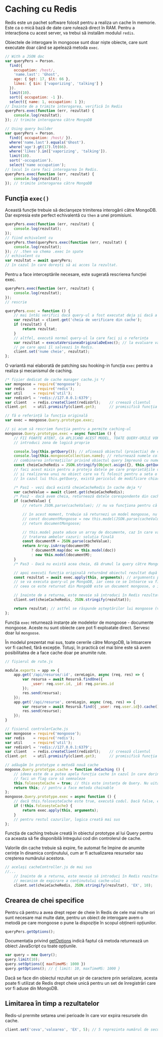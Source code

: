 # Caching cu Redis

Redis este un pachet software folosit pentru a realiza un cache în memorie. Este ca o mică bază de date care rulează direct în RAM. Pentru a interacționa cu acest server, va trebui să instalăm modulul `redis`.

Obiectele de interogare în mongoose sunt doar niște obiecte, care sunt executate doar când se apelează metoda `exec`.

```javascript
// With a JSON doc
var queryPers = Person.
  find({
    occupation: /host/,
    'name.last': 'Ghost',
    age: { $gt: 17, $lt: 66 },
    likes: { $in: ['vaporizing', 'talking'] }
  }).
  limit(10).
  sort({ occupation: -1 }).
  select({ name: 1, occupation: 1 });
// Înainte de a trimite interogarea, verifică în Redis
queryPers.exec(function (err, rezultat) {
    console.log(rezultat);
}); // trimite interogarea către MongoDB

// Using query builder
var queryPers = Person.
  find({ occupation: /host/ }).
  where('name.last').equals('Ghost').
  where('age').gt(17).lt(66).
  where('likes').in(['vaporizing', 'talking']).
  limit(10).
  sort('-occupation').
  select('name occupation');
// locul în care faci interogarea în Redis.
queryPers.exec(function (err, rezultat) {
    console.log(rezultat);
}); // trimite interogarea către MongoDB
```

## Funcția `exec()`

Această funcție trebuie să declanșeze trimiterea interogării către MongoDB. Dar expresia este perfect echivalentă cu `then` a unei promisiuni.

```javascript
queryPers.exec(function (err, rezultat) {
    console.log(rezultat);
});
// fiind echivalent cu
queryPers.then(queryPers.exec(function (err, rezultat) {
    console.log(rezultat);
}); // .then va chema .exec în spate
// echivalent cu
var rezultat = await queryPers;
// în cazul în care dorești să ai acces la rezultat.
```

Pentru a face interceptările necesare, este sugerată rescrierea funcției exec.

```javascript
queryPers.exec(function (err, rezultat) {
    console.log(rezultat);
});
// rescrie

queryPers.exec = function () {
    // mai întâi verifici dacă query-ul a fost executat deja și dacă a returnat rezultatul din cache
    var rezultat = client.get('cheia de verificare din cache');
    if (rezultat) {
        return rezultat;
    }
    // altfel, execută normal query-ul la care faci și o referința
    var rezultat = executaVersiuneaOriginalaDeExec(); // la evaluare va trimite query-ul către Mongo.
    // pe care apoi îl salveazi în Redis.
    client.set('nume cheie', rezultat);
};
```

O variantă mai elaborată de patching sau hooking-in funcția `exec` pentru a realiza și mecanismul de caching.

```javascript
/* fișier dedicat de cache manager cache.js */
var mongoose = require('mongoose');
var redis    = require('redis');
var util     = require('util');
var redisUrl = 'redis://127.0.0.1:6379';
var client   = redis.createClient(redisUrl);    // creează clientul
client.get   = util.promisify(client.get);      // promisifică funcția

// fă o referință la funcția originală
var exec = mongoose.Query.prototype.exec;

// și acum să rescriem funcția pentru a permite caching-ul
mongoose.Query.prototype.exec = async function () {
    // FII FOARTE ATENT, CA APLICAND ACEST MODEL, TOATE QUERY-URILE VOR FI CACHED!!!
    // introduci zona de logică proprie

    console.log(this.getQuery()); // afisează obiectul (proiectia) de căutare către MongoDB
    console.log(this.mongooseCollection.name); // returnează numele colecției în care se face căutarea
    // combinarea informațiilor privind obiectul query împreună cu numele colecției, oferă o cheie solidă pentru Redis.
    const cheieCacheRedis = JSON.stringify(Object.asign({}, this.getQuery(), {collection: this.mongooseCollection.name}));
    // faci acest mixin pentru a proteja datele pe care proprietățile originale le obțin
    // și realizarea unui nu obiect care va fi folosit pentru a seta o cheie în cache.
    // în cazul lui this.getQuery, există pericolul de modificare chiar a obiectului de query, ceea ce ar avea repercusiuni asupra interogării.

    /* Pas1 - vezi dacă există cheieCacheRedis în cache deja */
    var cacheValue = await client.get(cheieCacheRedis);
    /* Pas2 - dacă avem cheia, returnează datele corespondente din cache */
    if (cacheValue) {
        // return JSON.parse(cacheValue); // nu va funcționa pentru că nu este un obiect document mongoose

        // în acest moment, trebuie să returnezi un model mongoose, nu un obiect JavaScript
        // const documentMongoose = new this.model(JSON.parse(cacheValue)); // this.model este o referință către modelul pe care îl reprezintă acest query.
        // return documentMongoose;

        // this.model poate aduce un array de documente, caz în care va trebui să tratăm această eventualitate
        // tratarea ambelor cazuri: soluția finală
        const documentM = JSON.parse(cacheValue);
        return Array.isArray(documentM) 
            ? documentM.map(doc => this.model(doc))
            : new this.model(documentM);        
    }
    /* Pas3 - Dacă nu există acea cheie, dă drumul la query către MongoDB și stochează rezultatele în Redis */

    // apoi execuți funcția originală returnând obiectul rezultat după ce se va fi făcut query-ul la MonoDB
    const rezultat = await exec.apply(this, arguments); // argumnents pasate ca funcții
    // se va executa query-ul pe MongoDB, iar ceea ce se întoarce va fi asignat lui rezultat
    // ceea ce este returnat din MongoDB este un document mongoose, o instanță a modelului.

    // înainte de a returna, este nevoie să introduci în Redis rezultatul interogării MongoDB
    client.set(cheieCacheRedis, JSON.stringify(rezultat));

    return rezultat; // astfel se răspunde așteptărilor lui mongoose (vezi documentatia)
};
```

Funcția `exec` returnează instanțe ale modelelor de mongoose - documente mongoose. Aceste nu sunt obiecte care pot fi exploatate direct. Servesc doar lui `mongoose`.

În modelul prezentat mai sus, toate cererile către MongoDB, la întoarcere vor fi cached, fără excepție. Totuși, în practică cel mai bine este să avem posibilitatea de a face cache doar pe anumite rute.

```javascript
// fișierul de rute.js

module.exports = app => {
    app.get('/api/resurse/:id', cereLogin, async (req, res) => {
        var resursa = await Resursă.findOne({
            _user: req.user.id, _id: req.params.id
        });
        res.send(resursa);
    });
    app.get('/api/resurse', cereLogin, async (req, res) => {
        var resurse = await Resursă.find({ _user: req.user.id}).cache(); // indică clar preferința pentru caching!!!
        res.send(resurse);
    });
}

// fisierul controlerCache.js
var mongoose = require('mongoose');
var redis    = require('redis');
var util     = require('util');
var redisUrl = 'redis://127.0.0.1:6379';
var client   = redis.createClient(redisUrl);    // creează clientul
client.get   = util.promisify(client.get);      // promisifică funcția

// adăugăm în prototype o metodă nouă cache
mogoose.Query.prototype.cache = function deCaching () {
    // ideea este de a putea apela funcția cache în cazul în care dorin cachinul activat pe o rută imediat după execuția lui exec
    // faci un flag care să semnaleze
    this.foloseșteCache = true; // this este instanța de Query. Nu uita!
    return this; // pentru a face metoda chainable
};
mongoose.Query.prototype.exec = async function () {
    // dacă this.foloseșteCache este true, execută codul. Dacă false, execută funcția originală exec.
    if (!this.foloseșteCache) {
        return exec.apply(this, arguments);
    }
    // pentru restul cazurilor, logica creată mai sus
};
```

Funcția de caching trebuie creată în obiectul prototype al lui Query pentru ca aceasta să fie disponibilă întregului cod din controlerul de cache.

Valorile din cache trebuie să expire, fie automat fie împine de anumite cerințe în dinamica conținutului, cum ar fi actualizarea resurselor sau creșterea numărului acestora.

```javascript
// același cacheController.js de mai sus
//...
    // înainte de a returna, este nevoie să introduci în Redis rezultatul interogării MongoDB
    // mecanism de expirare a conținutului cache-ului
    client.set(cheieCacheRedis, JSON.stringify(rezultat), 'EX', 10);
```

## Crearea de chei specifice

Pentru că pentru a avea drept reper de cheie în Redis de cele mai multe ori sunt necesare mai multe date, pentru un obiect de interogare avem o metodă pe care mongoose o pune la dispoziție în scopul obținerii opțiunilor.

```javascript
queryPers.getOptions();
```

Documentația privind [getOptions](https://mongoosejs.com/docs/api.html#query_Query-getOptions) indică faptul că metoda returnează un obiect JavaScript cu toate opțiunile.

```javascript
var query = new Query();
query.limit(10);
query.setOptions({ maxTimeMS: 1000 })
query.getOptions(); // { limit: 10, maxTimeMS: 1000 }
```

Dacă se face din obiectul rezultat un șir de caractere prin serializare, acesta poate fi utilizat de Redis drept cheie unică pentru un set de înregistrări care vor fi aduse din MongoDB.

## Limitarea în timp a rezultatelor

Redis-ul prermite setarea unei perioade în care vor expira resursele din cache.

```javascript
client.set('ceva','valoarea', 'EX', 5); // 5 reprezinta numărul de secunde.
```